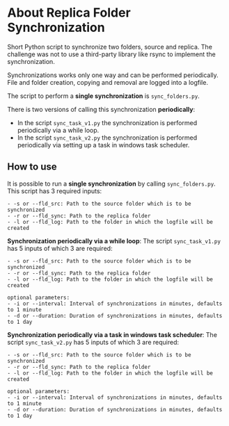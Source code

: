 # About Replica Folder Synchronization

Short Python script to synchronize two folders, source and replica. 
The challenge was not to use a third-party library like rsync to implement the synchronization.

Synchronizations works only one way and can be performed periodically. File and folder creation, copying and removal are logged into a logfile.

The script to perform a **single synchronization** is `sync_folders.py`.


There is two versions of calling this synchronization **periodically**: 
- In the script `sync_task_v1.py` the synchronization is performed periodically via a while loop. 
- In the script `sync_task_v2.py` the synchronization is performed periodically via setting up a task in windows task scheduler.







## How to use

It is possible to run a **single synchronization** by calling `sync_folders.py`.
This script has 3 required inputs:

    - -s or --fld_src: Path to the source folder which is to be synchronized
    - -r or --fld_sync: Path to the replica folder
    - -l or --fld_log: Path to the folder in which the logfile will be created
	

	
	
**Synchronization periodically via a while loop**: The script `sync_task_v1.py` has 5 inputs of which 3 are required:

    - -s or --fld_src: Path to the source folder which is to be synchronized
    - -r or --fld_sync: Path to the replica folder
    - -l or --fld_log: Path to the folder in which the logfile will be created
	
	optional parameters:
	- -i or --interval: Interval of synchronizations in minutes, defaults to 1 minute
	- -d or --duration: Duration of synchronizations in minutes, defaults to 1 day
	
	


**Synchronization periodically via a task in windows task scheduler**: The script `sync_task_v2.py` has 5 inputs of which 3 are required:

    - -s or --fld_src: Path to the source folder which is to be synchronized
    - -r or --fld_sync: Path to the replica folder
    - -l or --fld_log: Path to the folder in which the logfile will be created
	
	optional parameters:
	- -i or --interval: Interval of synchronizations in minutes, defaults to 1 minute
	- -d or --duration: Duration of synchronizations in minutes, defaults to 1 day
